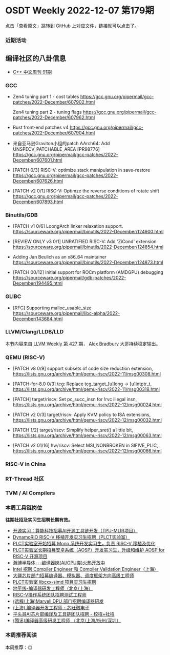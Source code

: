 # OSDT Weekly 2022-12-07 第179期

点击「查看原文」跳转到 GitHub 上对应文件，链接就可以点击了。

### 近期活动

## 编译社区的八卦信息

- [C++ 中文周刊 91期](https://mp.weixin.qq.com/s/LThk-3Ati0vIzRPFLPyO2A)

### GCC

- Zen4 tuning part 1 - cost tables
  https://gcc.gnu.org/pipermail/gcc-patches/2022-December/607902.html

  Zen4 tuning part 2 - tuning flags
  https://gcc.gnu.org/pipermail/gcc-patches/2022-December/607962.html

- Rust front-end patches v4
  https://gcc.gnu.org/pipermail/gcc-patches/2022-December/607904.html

- 来自亚马逊Graviton小组的patch
  AArch64: Add UNSPECV_PATCHABLE_AREA [PR98776]
  https://gcc.gnu.org/pipermail/gcc-patches/2022-December/607601.html

- [PATCH 0/3] RISC-V: optimize stack manipulation in save-restore
  https://gcc.gnu.org/pipermail/gcc-patches/2022-December/607626.html

- [PATCH v2 0/1] RISC-V: Optimze the reverse conditions of rotate shift
  https://gcc.gnu.org/pipermail/gcc-patches/2022-December/607893.html

### Binutils/GDB

- [PATCH v1 0/6] LoongArch linker relaxation support.
  https://sourceware.org/pipermail/binutils/2022-December/124900.html

- [REVIEW ONLY v3 0/1] UNRATIFIED RISC-V: Add 'ZiCond' extension
  https://sourceware.org/pipermail/binutils/2022-December/124854.html

- Adding Jan Beulich as an x86_64 maintainer
  https://sourceware.org/pipermail/binutils/2022-December/124873.html

- [PATCH 00/12] Initial support for ROCm platform (AMDGPU) debugging
  https://sourceware.org/pipermail/gdb-patches/2022-December/194495.html

### GLIBC

- [RFC] Supporting malloc_usable_size
  https://sourceware.org/pipermail/libc-alpha/2022-December/143684.html

### LLVM/Clang/LLDB/LLD

本节内容来自 [LLVM Weekly 第 427 期](http://llvmweekly.org/issue/427)，
[Alex Bradbury](https://www.linkedin.com/in/alex-bradbury/) 大哥持续稳定输出。

### QEMU (RISC-V)

- [PATCH v8 0/9] support subsets of code size reduction extension,
  https://lists.gnu.org/archive/html/qemu-riscv/2022-11/msg00308.html

- [PATCH-for-8.0 0/3] tcg: Replace tcg_target_[u]long -> [u]intptr_t,
  https://lists.gnu.org/archive/html/qemu-riscv/2022-11/msg00318.html

- [PATCH] target/riscv: Set pc_succ_insn for !rvc illegal insn,
  https://lists.gnu.org/archive/html/qemu-riscv/2022-12/msg00024.html

- [PATCH v2 0/3] target/riscv: Apply KVM policy to ISA extensions,
  https://lists.gnu.org/archive/html/qemu-riscv/2022-12/msg00032.html

- [PATCH 1/2] target/riscv: Simplify helper_sret() a little bit,
  https://lists.gnu.org/archive/html/qemu-riscv/2022-12/msg00063.html

- [PATCH v2 01/16] hw/riscv: Select MSI_NONBROKEN in SIFIVE_PLIC,
  https://lists.gnu.org/archive/html/qemu-riscv/2022-12/msg00066.html

### RISC-V in China

### RT-Thread 社区

### TVM / AI Compilers

### 本周工具链岗位

**往期社招及实习生招聘长期有效。**

- [开源实习：算能科技招募AI开源工具链开发（TPU-MLIR项目）](https://mp.weixin.qq.com/s/IBJh0ip4k11PzIMZecsWSw)
- [DynamoRIO RISC-V 移植开发实习生招聘（PLCT实验室）](https://mp.weixin.qq.com/s/J_5TjT6DOqeOXJXQI5VQxw)
- [PLCT实验室开始招募 Mono 系统开发实习生，负责 RISC-V 移植及优化](https://mp.weixin.qq.com/s/whEW7Hay1jIP1tBzIPay1A)
- [PLCT实验室长期招募安卓系统（AOSP）开发实习生，升级和维护 AOSP for RISC-V 开源项目](https://mp.weixin.qq.com/s/dJP2cEB1nex2inR5c-cJog)
- [瀚博半导体---编译器岗(AI/GPU类)火热开放中](https://mp.weixin.qq.com/s/8_KjZYa2Il4PglaGyBWk4Q)
- [Intel 招聘 Compiler Engineer 和 Compiler Validation Engineer（上海）](https://mp.weixin.qq.com/s/I3DWxXODNoLRr0kN2xMZLQ)
- [大疆芯片部门招募编译器、模拟器、调度框架方向高级工程师](https://mp.weixin.qq.com/s/Wn5NzAtUTwQNXKRvMVQWLA)
- [PLCT实验室 libcxx-simd 项目实习生招聘](https://mp.weixin.qq.com/s/EIVx5cY74GlodirySY97Qw)
- [地平线-编译器研发工程师（北京/上海）](https://mp.weixin.qq.com/s/MYObl7iWIbyrTz9hCmKWYA)
- [RISC-V操作系统团队招聘测试工程师](https://mp.weixin.qq.com/s/inLFS4pI1F74m_oJ2I7xjQ)
- [(远程/上海)Marvell DPU 部门招聘编译器研发](https://mp.weixin.qq.com/s/B6JjAhF3TZjezD1tjYHDaw)
- [(上海) 编译器开发工程师 - 芯旺微电子](https://mp.weixin.qq.com/s/nqe1-7qffnc0CaejYkpKyw)
- [平头哥AI芯片部编译及工具链团队招聘 - 校招+社招](https://mp.weixin.qq.com/s/kARbXtJotRPCNMrV-yOanA)
- [(腾讯)编译器高级研发工程师 （北京/上海/杭州/深圳）](https://mp.weixin.qq.com/s/DF-2qmHmpKZtJ1djHXM1Ug)

### 本周推荐阅读

本周推荐：《》
